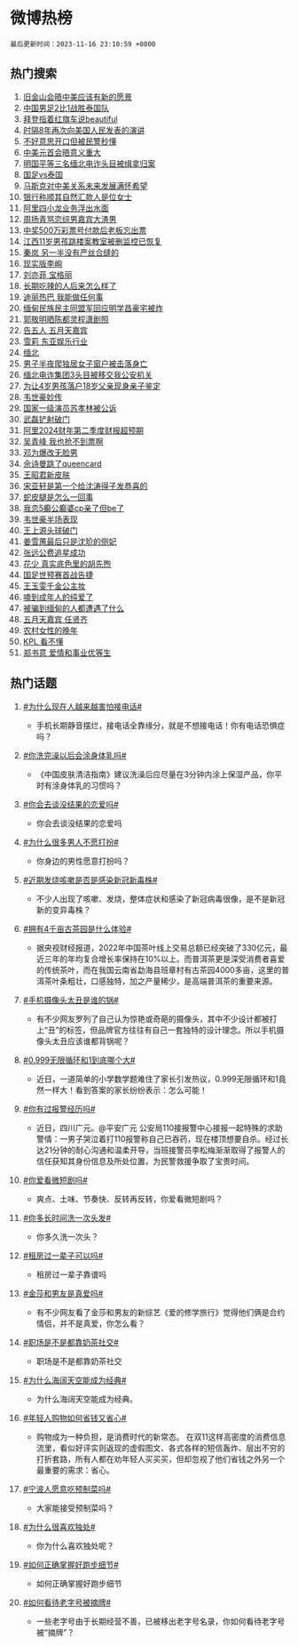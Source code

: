 # 微博热榜

`最后更新时间：2023-11-16 23:10:59 +0800`

## 热门搜索

1. [旧金山会晤中美应该有新的愿景](https://m.weibo.cn/search?containerid=100103type%3D1%26t%3D10%26q%3D%23%E6%97%A7%E9%87%91%E5%B1%B1%E4%BC%9A%E6%99%A4%E4%B8%AD%E7%BE%8E%E5%BA%94%E8%AF%A5%E6%9C%89%E6%96%B0%E7%9A%84%E6%84%BF%E6%99%AF%23&stream_entry_id=51&isnewpage=1&extparam=seat%3D1%26cate%3D10103%26filter_type%3Drealtimehot%26stream_entry_id%3D51%26q%3D%2523%25E6%2597%25A7%25E9%2587%2591%25E5%25B1%25B1%25E4%25BC%259A%25E6%2599%25A4%25E4%25B8%25AD%25E7%25BE%258E%25E5%25BA%2594%25E8%25AF%25A5%25E6%259C%2589%25E6%2596%25B0%25E7%259A%2584%25E6%2584%25BF%25E6%2599%25AF%2523%26c_type%3D51%26pos%3D0%26dgr%3D0%26display_time%3D1700147458%26pre_seqid%3D1700147458559016155164)
1. [中国男足2比1战胜泰国队](https://m.weibo.cn/search?containerid=100103type%3D1%26t%3D10%26q%3D%23%E4%B8%AD%E5%9B%BD%E7%94%B7%E8%B6%B32%E6%AF%941%E6%88%98%E8%83%9C%E6%B3%B0%E5%9B%BD%E9%98%9F%23&stream_entry_id=31&isnewpage=1&extparam=seat%3D1%26cate%3D5001%26band_rank%3D1%26stream_entry_id%3D31%26pos%3D0%26flag%3D1%26lcate%3D5001%26filter_type%3Drealtimehot%26realpos%3D1%26c_type%3D31%26q%3D%2523%25E4%25B8%25AD%25E5%259B%25BD%25E7%2594%25B7%25E8%25B6%25B32%25E6%25AF%25941%25E6%2588%2598%25E8%2583%259C%25E6%25B3%25B0%25E5%259B%25BD%25E9%2598%259F%2523%26dgr%3D0%26display_time%3D1700147458%26pre_seqid%3D1700147458559016155164)
1. [拜登指着红旗车说beautiful](https://m.weibo.cn/search?containerid=100103type%3D1%26t%3D10%26q%3D%23%E6%8B%9C%E7%99%BB%E6%8C%87%E7%9D%80%E7%BA%A2%E6%97%97%E8%BD%A6%E8%AF%B4beautiful%23&stream_entry_id=31&isnewpage=1&extparam=seat%3D1%26cate%3D5001%26band_rank%3D2%26stream_entry_id%3D31%26pos%3D1%26flag%3D0%26lcate%3D5001%26filter_type%3Drealtimehot%26realpos%3D2%26c_type%3D31%26q%3D%2523%25E6%258B%259C%25E7%2599%25BB%25E6%258C%2587%25E7%259D%2580%25E7%25BA%25A2%25E6%2597%2597%25E8%25BD%25A6%25E8%25AF%25B4beautiful%2523%26dgr%3D0%26display_time%3D1700147458%26pre_seqid%3D1700147458559016155164)
1. [时隔8年再次向美国人民发表的演讲](https://m.weibo.cn/search?containerid=100103type%3D1%26t%3D10%26q%3D%23%E6%97%B6%E9%9A%948%E5%B9%B4%E5%86%8D%E6%AC%A1%E5%90%91%E7%BE%8E%E5%9B%BD%E4%BA%BA%E6%B0%91%E5%8F%91%E8%A1%A8%E7%9A%84%E6%BC%94%E8%AE%B2%23&stream_entry_id=31&isnewpage=1&extparam=seat%3D1%26cate%3D5001%26band_rank%3D3%26stream_entry_id%3D31%26pos%3D2%26flag%3D0%26lcate%3D5001%26filter_type%3Drealtimehot%26realpos%3D3%26c_type%3D31%26q%3D%2523%25E6%2597%25B6%25E9%259A%25948%25E5%25B9%25B4%25E5%2586%258D%25E6%25AC%25A1%25E5%2590%2591%25E7%25BE%258E%25E5%259B%25BD%25E4%25BA%25BA%25E6%25B0%2591%25E5%258F%2591%25E8%25A1%25A8%25E7%259A%2584%25E6%25BC%2594%25E8%25AE%25B2%2523%26dgr%3D0%26display_time%3D1700147458%26pre_seqid%3D1700147458559016155164)
1. [不好意思开口但被民警秒懂](https://m.weibo.cn/search?containerid=100103type%3D1%26t%3D10%26q%3D%23%E4%B8%8D%E5%A5%BD%E6%84%8F%E6%80%9D%E5%BC%80%E5%8F%A3%E4%BD%86%E8%A2%AB%E6%B0%91%E8%AD%A6%E7%A7%92%E6%87%82%23&stream_entry_id=31&isnewpage=1&extparam=seat%3D1%26cate%3D5001%26band_rank%3D4%26stream_entry_id%3D31%26pos%3D3%26flag%3D32768%26lcate%3D5001%26filter_type%3Drealtimehot%26realpos%3D4%26c_type%3D31%26q%3D%2523%25E4%25B8%258D%25E5%25A5%25BD%25E6%2584%258F%25E6%2580%259D%25E5%25BC%2580%25E5%258F%25A3%25E4%25BD%2586%25E8%25A2%25AB%25E6%25B0%2591%25E8%25AD%25A6%25E7%25A7%2592%25E6%2587%2582%2523%26dgr%3D0%26display_time%3D1700147458%26pre_seqid%3D1700147458559016155164)
1. [中美元首会晤意义重大](https://m.weibo.cn/search?containerid=100103type%3D1%26t%3D10%26q%3D%23%E4%B8%AD%E7%BE%8E%E5%85%83%E9%A6%96%E4%BC%9A%E6%99%A4%E6%84%8F%E4%B9%89%E9%87%8D%E5%A4%A7%23&stream_entry_id=31&isnewpage=1&extparam=seat%3D1%26cate%3D5001%26band_rank%3D5%26stream_entry_id%3D31%26pos%3D4%26flag%3D1%26lcate%3D5001%26filter_type%3Drealtimehot%26realpos%3D5%26c_type%3D31%26q%3D%2523%25E4%25B8%25AD%25E7%25BE%258E%25E5%2585%2583%25E9%25A6%2596%25E4%25BC%259A%25E6%2599%25A4%25E6%2584%258F%25E4%25B9%2589%25E9%2587%258D%25E5%25A4%25A7%2523%26dgr%3D0%26display_time%3D1700147458%26pre_seqid%3D1700147458559016155164)
1. [明国平等三名缅北电诈头目被缉拿归案](https://m.weibo.cn/search?containerid=100103type%3D1%26t%3D10%26q%3D%23%E6%98%8E%E5%9B%BD%E5%B9%B3%E7%AD%89%E4%B8%89%E5%90%8D%E7%BC%85%E5%8C%97%E7%94%B5%E8%AF%88%E5%A4%B4%E7%9B%AE%E8%A2%AB%E7%BC%89%E6%8B%BF%E5%BD%92%E6%A1%88%23&stream_entry_id=31&isnewpage=1&extparam=seat%3D1%26cate%3D5001%26band_rank%3D6%26stream_entry_id%3D31%26pos%3D5%26flag%3D16%26lcate%3D5001%26filter_type%3Drealtimehot%26realpos%3D6%26c_type%3D31%26q%3D%2523%25E6%2598%258E%25E5%259B%25BD%25E5%25B9%25B3%25E7%25AD%2589%25E4%25B8%2589%25E5%2590%258D%25E7%25BC%2585%25E5%258C%2597%25E7%2594%25B5%25E8%25AF%2588%25E5%25A4%25B4%25E7%259B%25AE%25E8%25A2%25AB%25E7%25BC%2589%25E6%258B%25BF%25E5%25BD%2592%25E6%25A1%2588%2523%26dgr%3D0%26display_time%3D1700147458%26pre_seqid%3D1700147458559016155164)
1. [国足vs泰国](https://m.weibo.cn/search?containerid=100103type%3D1%26t%3D10%26q%3D%23%E5%9B%BD%E8%B6%B3vs%E6%B3%B0%E5%9B%BD%23&stream_entry_id=31&isnewpage=1&extparam=seat%3D1%26cate%3D5001%26band_rank%3D7%26stream_entry_id%3D31%26pos%3D6%26flag%3D0%26lcate%3D5001%26filter_type%3Drealtimehot%26realpos%3D7%26c_type%3D31%26q%3D%2523%25E5%259B%25BD%25E8%25B6%25B3vs%25E6%25B3%25B0%25E5%259B%25BD%2523%26dgr%3D0%26display_time%3D1700147458%26pre_seqid%3D1700147458559016155164)
1. [马斯克对中美关系未来发展满怀希望](https://m.weibo.cn/search?containerid=100103type%3D1%26t%3D10%26q%3D%23%E9%A9%AC%E6%96%AF%E5%85%8B%E5%AF%B9%E4%B8%AD%E7%BE%8E%E5%85%B3%E7%B3%BB%E6%9C%AA%E6%9D%A5%E5%8F%91%E5%B1%95%E6%BB%A1%E6%80%80%E5%B8%8C%E6%9C%9B%23&stream_entry_id=31&isnewpage=1&extparam=seat%3D1%26cate%3D5001%26band_rank%3D8%26stream_entry_id%3D31%26pos%3D7%26flag%3D1%26lcate%3D5001%26filter_type%3Drealtimehot%26realpos%3D8%26c_type%3D31%26q%3D%2523%25E9%25A9%25AC%25E6%2596%25AF%25E5%2585%258B%25E5%25AF%25B9%25E4%25B8%25AD%25E7%25BE%258E%25E5%2585%25B3%25E7%25B3%25BB%25E6%259C%25AA%25E6%259D%25A5%25E5%258F%2591%25E5%25B1%2595%25E6%25BB%25A1%25E6%2580%2580%25E5%25B8%258C%25E6%259C%259B%2523%26dgr%3D0%26display_time%3D1700147458%26pre_seqid%3D1700147458559016155164)
1. [银行称顺其自然汇款人是位女士](https://m.weibo.cn/search?containerid=100103type%3D1%26t%3D10%26q%3D%23%E9%93%B6%E8%A1%8C%E7%A7%B0%E9%A1%BA%E5%85%B6%E8%87%AA%E7%84%B6%E6%B1%87%E6%AC%BE%E4%BA%BA%E6%98%AF%E4%BD%8D%E5%A5%B3%E5%A3%AB%23&stream_entry_id=31&isnewpage=1&extparam=seat%3D1%26cate%3D5001%26band_rank%3D9%26stream_entry_id%3D31%26pos%3D8%26flag%3D32768%26lcate%3D5001%26filter_type%3Drealtimehot%26realpos%3D9%26c_type%3D31%26q%3D%2523%25E9%2593%25B6%25E8%25A1%258C%25E7%25A7%25B0%25E9%25A1%25BA%25E5%2585%25B6%25E8%2587%25AA%25E7%2584%25B6%25E6%25B1%2587%25E6%25AC%25BE%25E4%25BA%25BA%25E6%2598%25AF%25E4%25BD%258D%25E5%25A5%25B3%25E5%25A3%25AB%2523%26dgr%3D0%26display_time%3D1700147458%26pre_seqid%3D1700147458559016155164)
1. [阿里四小龙业务浮出水面](https://m.weibo.cn/search?containerid=100103type%3D1%26t%3D10%26q%3D%23%E9%98%BF%E9%87%8C%E5%9B%9B%E5%B0%8F%E9%BE%99%E4%B8%9A%E5%8A%A1%E6%B5%AE%E5%87%BA%E6%B0%B4%E9%9D%A2%23&stream_entry_id=31&isnewpage=1&extparam=seat%3D1%26cate%3D5001%26band_rank%3D10%26stream_entry_id%3D31%26pos%3D9%26flag%3D1%26lcate%3D5001%26filter_type%3Drealtimehot%26realpos%3D10%26c_type%3D31%26q%3D%2523%25E9%2598%25BF%25E9%2587%258C%25E5%259B%259B%25E5%25B0%258F%25E9%25BE%2599%25E4%25B8%259A%25E5%258A%25A1%25E6%25B5%25AE%25E5%2587%25BA%25E6%25B0%25B4%25E9%259D%25A2%2523%26dgr%3D0%26display_time%3D1700147458%26pre_seqid%3D1700147458559016155164)
1. [周扬青骂恋综男嘉宾大渣男](https://m.weibo.cn/search?containerid=100103type%3D1%26t%3D10%26q%3D%23%E5%91%A8%E6%89%AC%E9%9D%92%E9%AA%82%E6%81%8B%E7%BB%BC%E7%94%B7%E5%98%89%E5%AE%BE%E5%A4%A7%E6%B8%A3%E7%94%B7%23&stream_entry_id=31&isnewpage=1&extparam=seat%3D1%26cate%3D5001%26band_rank%3D11%26stream_entry_id%3D31%26pos%3D10%26flag%3D2%26lcate%3D5001%26filter_type%3Drealtimehot%26realpos%3D11%26c_type%3D31%26q%3D%2523%25E5%2591%25A8%25E6%2589%25AC%25E9%259D%2592%25E9%25AA%2582%25E6%2581%258B%25E7%25BB%25BC%25E7%2594%25B7%25E5%2598%2589%25E5%25AE%25BE%25E5%25A4%25A7%25E6%25B8%25A3%25E7%2594%25B7%2523%26dgr%3D0%26display_time%3D1700147458%26pre_seqid%3D1700147458559016155164)
1. [中奖500万彩票号付款后老板忘出票](https://m.weibo.cn/search?containerid=100103type%3D1%26t%3D10%26q%3D%23%E4%B8%AD%E5%A5%96500%E4%B8%87%E5%BD%A9%E7%A5%A8%E5%8F%B7%E4%BB%98%E6%AC%BE%E5%90%8E%E8%80%81%E6%9D%BF%E5%BF%98%E5%87%BA%E7%A5%A8%23&stream_entry_id=31&isnewpage=1&extparam=seat%3D1%26cate%3D5001%26band_rank%3D12%26stream_entry_id%3D31%26pos%3D11%26flag%3D1%26lcate%3D5001%26filter_type%3Drealtimehot%26realpos%3D12%26c_type%3D31%26q%3D%2523%25E4%25B8%25AD%25E5%25A5%2596500%25E4%25B8%2587%25E5%25BD%25A9%25E7%25A5%25A8%25E5%258F%25B7%25E4%25BB%2598%25E6%25AC%25BE%25E5%2590%258E%25E8%2580%2581%25E6%259D%25BF%25E5%25BF%2598%25E5%2587%25BA%25E7%25A5%25A8%2523%26dgr%3D0%26display_time%3D1700147458%26pre_seqid%3D1700147458559016155164)
1. [江西11岁男孩跳楼案教室被删监控已恢复](https://m.weibo.cn/search?containerid=100103type%3D1%26t%3D10%26q%3D%23%E6%B1%9F%E8%A5%BF11%E5%B2%81%E7%94%B7%E5%AD%A9%E8%B7%B3%E6%A5%BC%E6%A1%88%E6%95%99%E5%AE%A4%E8%A2%AB%E5%88%A0%E7%9B%91%E6%8E%A7%E5%B7%B2%E6%81%A2%E5%A4%8D%23&stream_entry_id=31&isnewpage=1&extparam=seat%3D1%26cate%3D5001%26band_rank%3D13%26stream_entry_id%3D31%26pos%3D12%26flag%3D1%26lcate%3D5001%26filter_type%3Drealtimehot%26realpos%3D13%26c_type%3D31%26q%3D%2523%25E6%25B1%259F%25E8%25A5%25BF11%25E5%25B2%2581%25E7%2594%25B7%25E5%25AD%25A9%25E8%25B7%25B3%25E6%25A5%25BC%25E6%25A1%2588%25E6%2595%2599%25E5%25AE%25A4%25E8%25A2%25AB%25E5%2588%25A0%25E7%259B%2591%25E6%258E%25A7%25E5%25B7%25B2%25E6%2581%25A2%25E5%25A4%258D%2523%26dgr%3D0%26display_time%3D1700147458%26pre_seqid%3D1700147458559016155164)
1. [秦岚 另一半没有严丝合缝的](https://m.weibo.cn/search?containerid=100103type%3D1%26t%3D10%26q%3D%E7%A7%A6%E5%B2%9A+%E5%8F%A6%E4%B8%80%E5%8D%8A%E6%B2%A1%E6%9C%89%E4%B8%A5%E4%B8%9D%E5%90%88%E7%BC%9D%E7%9A%84&stream_entry_id=31&isnewpage=1&extparam=seat%3D1%26cate%3D5001%26band_rank%3D14%26stream_entry_id%3D31%26pos%3D13%26flag%3D1%26lcate%3D5001%26filter_type%3Drealtimehot%26realpos%3D14%26c_type%3D31%26q%3D%25E7%25A7%25A6%25E5%25B2%259A%2520%25E5%258F%25A6%25E4%25B8%2580%25E5%258D%258A%25E6%25B2%25A1%25E6%259C%2589%25E4%25B8%25A5%25E4%25B8%259D%25E5%2590%2588%25E7%25BC%259D%25E7%259A%2584%26dgr%3D0%26display_time%3D1700147458%26pre_seqid%3D1700147458559016155164)
1. [现实版李峋](https://m.weibo.cn/search?containerid=100103type%3D1%26t%3D10%26q%3D%23%E7%8E%B0%E5%AE%9E%E7%89%88%E6%9D%8E%E5%B3%8B%23&stream_entry_id=31&isnewpage=1&extparam=seat%3D1%26cate%3D5001%26band_rank%3D15%26stream_entry_id%3D31%26pos%3D14%26flag%3D1%26lcate%3D5001%26filter_type%3Drealtimehot%26realpos%3D15%26c_type%3D31%26q%3D%2523%25E7%258E%25B0%25E5%25AE%259E%25E7%2589%2588%25E6%259D%258E%25E5%25B3%258B%2523%26dgr%3D0%26display_time%3D1700147458%26pre_seqid%3D1700147458559016155164)
1. [刘亦菲 宝格丽](https://m.weibo.cn/search?containerid=100103type%3D1%26t%3D10%26q%3D%E5%88%98%E4%BA%A6%E8%8F%B2+%E5%AE%9D%E6%A0%BC%E4%B8%BD&stream_entry_id=31&isnewpage=1&extparam=seat%3D1%26cate%3D5001%26band_rank%3D16%26stream_entry_id%3D31%26pos%3D15%26flag%3D0%26lcate%3D5001%26filter_type%3Drealtimehot%26realpos%3D16%26c_type%3D31%26q%3D%25E5%2588%2598%25E4%25BA%25A6%25E8%258F%25B2%2520%25E5%25AE%259D%25E6%25A0%25BC%25E4%25B8%25BD%26dgr%3D0%26display_time%3D1700147458%26pre_seqid%3D1700147458559016155164)
1. [长期吃辣的人后来怎么样了](https://m.weibo.cn/search?containerid=100103type%3D1%26t%3D10%26q%3D%23%E9%95%BF%E6%9C%9F%E5%90%83%E8%BE%A3%E7%9A%84%E4%BA%BA%E5%90%8E%E6%9D%A5%E6%80%8E%E4%B9%88%E6%A0%B7%E4%BA%86%23&stream_entry_id=31&isnewpage=1&extparam=seat%3D1%26cate%3D5001%26band_rank%3D17%26stream_entry_id%3D31%26pos%3D16%26flag%3D1%26lcate%3D5001%26filter_type%3Drealtimehot%26realpos%3D17%26c_type%3D31%26q%3D%2523%25E9%2595%25BF%25E6%259C%259F%25E5%2590%2583%25E8%25BE%25A3%25E7%259A%2584%25E4%25BA%25BA%25E5%2590%258E%25E6%259D%25A5%25E6%2580%258E%25E4%25B9%2588%25E6%25A0%25B7%25E4%25BA%2586%2523%26dgr%3D0%26display_time%3D1700147458%26pre_seqid%3D1700147458559016155164)
1. [迪丽热巴 我能做任何事](https://m.weibo.cn/search?containerid=100103type%3D1%26t%3D10%26q%3D%E8%BF%AA%E4%B8%BD%E7%83%AD%E5%B7%B4+%E6%88%91%E8%83%BD%E5%81%9A%E4%BB%BB%E4%BD%95%E4%BA%8B&stream_entry_id=31&isnewpage=1&extparam=seat%3D1%26cate%3D5001%26band_rank%3D18%26stream_entry_id%3D31%26pos%3D17%26flag%3D1%26lcate%3D5001%26filter_type%3Drealtimehot%26realpos%3D18%26c_type%3D31%26q%3D%25E8%25BF%25AA%25E4%25B8%25BD%25E7%2583%25AD%25E5%25B7%25B4%2520%25E6%2588%2591%25E8%2583%25BD%25E5%2581%259A%25E4%25BB%25BB%25E4%25BD%2595%25E4%25BA%258B%26dgr%3D0%26display_time%3D1700147458%26pre_seqid%3D1700147458559016155164)
1. [缅甸民族民主同盟军回应明学昌豪宅被炸](https://m.weibo.cn/search?containerid=100103type%3D1%26t%3D10%26q%3D%23%E7%BC%85%E7%94%B8%E6%B0%91%E6%97%8F%E6%B0%91%E4%B8%BB%E5%90%8C%E7%9B%9F%E5%86%9B%E5%9B%9E%E5%BA%94%E6%98%8E%E5%AD%A6%E6%98%8C%E8%B1%AA%E5%AE%85%E8%A2%AB%E7%82%B8%23&stream_entry_id=31&isnewpage=1&extparam=seat%3D1%26cate%3D5001%26band_rank%3D19%26stream_entry_id%3D31%26pos%3D18%26flag%3D0%26lcate%3D5001%26filter_type%3Drealtimehot%26realpos%3D19%26c_type%3D31%26q%3D%2523%25E7%25BC%2585%25E7%2594%25B8%25E6%25B0%2591%25E6%2597%258F%25E6%25B0%2591%25E4%25B8%25BB%25E5%2590%258C%25E7%259B%259F%25E5%2586%259B%25E5%259B%259E%25E5%25BA%2594%25E6%2598%258E%25E5%25AD%25A6%25E6%2598%258C%25E8%25B1%25AA%25E5%25AE%2585%25E8%25A2%25AB%25E7%2582%25B8%2523%26dgr%3D0%26display_time%3D1700147458%26pre_seqid%3D1700147458559016155164)
1. [郭敬明晒陈都灵程潇剧照](https://m.weibo.cn/search?containerid=100103type%3D1%26t%3D10%26q%3D%23%E9%83%AD%E6%95%AC%E6%98%8E%E6%99%92%E9%99%88%E9%83%BD%E7%81%B5%E7%A8%8B%E6%BD%87%E5%89%A7%E7%85%A7%23&stream_entry_id=31&isnewpage=1&extparam=seat%3D1%26cate%3D5001%26band_rank%3D20%26stream_entry_id%3D31%26pos%3D19%26flag%3D0%26lcate%3D5001%26filter_type%3Drealtimehot%26realpos%3D20%26c_type%3D31%26q%3D%2523%25E9%2583%25AD%25E6%2595%25AC%25E6%2598%258E%25E6%2599%2592%25E9%2599%2588%25E9%2583%25BD%25E7%2581%25B5%25E7%25A8%258B%25E6%25BD%2587%25E5%2589%25A7%25E7%2585%25A7%2523%26dgr%3D0%26display_time%3D1700147458%26pre_seqid%3D1700147458559016155164)
1. [告五人 五月天嘉宾](https://m.weibo.cn/search?containerid=100103type%3D1%26t%3D10%26q%3D%E5%91%8A%E4%BA%94%E4%BA%BA+%E4%BA%94%E6%9C%88%E5%A4%A9%E5%98%89%E5%AE%BE&stream_entry_id=31&isnewpage=1&extparam=seat%3D1%26cate%3D5001%26band_rank%3D21%26stream_entry_id%3D31%26pos%3D20%26flag%3D0%26lcate%3D5001%26filter_type%3Drealtimehot%26realpos%3D21%26c_type%3D31%26q%3D%25E5%2591%258A%25E4%25BA%2594%25E4%25BA%25BA%2520%25E4%25BA%2594%25E6%259C%2588%25E5%25A4%25A9%25E5%2598%2589%25E5%25AE%25BE%26dgr%3D0%26display_time%3D1700147458%26pre_seqid%3D1700147458559016155164)
1. [雪莉 东亚娱乐行业](https://m.weibo.cn/search?containerid=100103type%3D1%26t%3D10%26q%3D%E9%9B%AA%E8%8E%89+%E4%B8%9C%E4%BA%9A%E5%A8%B1%E4%B9%90%E8%A1%8C%E4%B8%9A&stream_entry_id=31&isnewpage=1&extparam=seat%3D1%26cate%3D5001%26band_rank%3D22%26stream_entry_id%3D31%26pos%3D21%26flag%3D0%26lcate%3D5001%26filter_type%3Drealtimehot%26realpos%3D22%26c_type%3D31%26q%3D%25E9%259B%25AA%25E8%258E%2589%2520%25E4%25B8%259C%25E4%25BA%259A%25E5%25A8%25B1%25E4%25B9%2590%25E8%25A1%258C%25E4%25B8%259A%26dgr%3D0%26display_time%3D1700147458%26pre_seqid%3D1700147458559016155164)
1. [缅北](https://m.weibo.cn/search?containerid=100103type%3D1%26t%3D10%26q%3D%E7%BC%85%E5%8C%97&stream_entry_id=31&isnewpage=1&extparam=seat%3D1%26cate%3D5001%26band_rank%3D23%26stream_entry_id%3D31%26pos%3D22%26flag%3D0%26lcate%3D5001%26filter_type%3Drealtimehot%26realpos%3D23%26c_type%3D31%26q%3D%25E7%25BC%2585%25E5%258C%2597%26dgr%3D0%26display_time%3D1700147458%26pre_seqid%3D1700147458559016155164)
1. [男子半夜爬独居女子窗户被击落身亡](https://m.weibo.cn/search?containerid=100103type%3D1%26t%3D10%26q%3D%23%E7%94%B7%E5%AD%90%E5%8D%8A%E5%A4%9C%E7%88%AC%E7%8B%AC%E5%B1%85%E5%A5%B3%E5%AD%90%E7%AA%97%E6%88%B7%E8%A2%AB%E5%87%BB%E8%90%BD%E8%BA%AB%E4%BA%A1%23&stream_entry_id=31&isnewpage=1&extparam=seat%3D1%26cate%3D5001%26band_rank%3D24%26stream_entry_id%3D31%26pos%3D23%26flag%3D0%26lcate%3D5001%26filter_type%3Drealtimehot%26realpos%3D24%26c_type%3D31%26q%3D%2523%25E7%2594%25B7%25E5%25AD%2590%25E5%258D%258A%25E5%25A4%259C%25E7%2588%25AC%25E7%258B%25AC%25E5%25B1%2585%25E5%25A5%25B3%25E5%25AD%2590%25E7%25AA%2597%25E6%2588%25B7%25E8%25A2%25AB%25E5%2587%25BB%25E8%2590%25BD%25E8%25BA%25AB%25E4%25BA%25A1%2523%26dgr%3D0%26display_time%3D1700147458%26pre_seqid%3D1700147458559016155164)
1. [缅北电诈集团3头目被移交我公安机关](https://m.weibo.cn/search?containerid=100103type%3D1%26t%3D10%26q%3D%23%E7%BC%85%E5%8C%97%E7%94%B5%E8%AF%88%E9%9B%86%E5%9B%A23%E5%A4%B4%E7%9B%AE%E8%A2%AB%E7%A7%BB%E4%BA%A4%E6%88%91%E5%85%AC%E5%AE%89%E6%9C%BA%E5%85%B3%23&stream_entry_id=31&isnewpage=1&extparam=seat%3D1%26cate%3D5001%26band_rank%3D25%26stream_entry_id%3D31%26pos%3D24%26flag%3D0%26lcate%3D5001%26filter_type%3Drealtimehot%26realpos%3D25%26c_type%3D31%26q%3D%2523%25E7%25BC%2585%25E5%258C%2597%25E7%2594%25B5%25E8%25AF%2588%25E9%259B%2586%25E5%259B%25A23%25E5%25A4%25B4%25E7%259B%25AE%25E8%25A2%25AB%25E7%25A7%25BB%25E4%25BA%25A4%25E6%2588%2591%25E5%2585%25AC%25E5%25AE%2589%25E6%259C%25BA%25E5%2585%25B3%2523%26dgr%3D0%26display_time%3D1700147458%26pre_seqid%3D1700147458559016155164)
1. [为让4岁男孩落户18岁父亲现身亲子鉴定](https://m.weibo.cn/search?containerid=100103type%3D1%26t%3D10%26q%3D%23%E4%B8%BA%E8%AE%A94%E5%B2%81%E7%94%B7%E5%AD%A9%E8%90%BD%E6%88%B718%E5%B2%81%E7%88%B6%E4%BA%B2%E7%8E%B0%E8%BA%AB%E4%BA%B2%E5%AD%90%E9%89%B4%E5%AE%9A%23&stream_entry_id=31&isnewpage=1&extparam=seat%3D1%26cate%3D5001%26band_rank%3D26%26stream_entry_id%3D31%26pos%3D25%26flag%3D1%26lcate%3D5001%26filter_type%3Drealtimehot%26realpos%3D26%26c_type%3D31%26q%3D%2523%25E4%25B8%25BA%25E8%25AE%25A94%25E5%25B2%2581%25E7%2594%25B7%25E5%25AD%25A9%25E8%2590%25BD%25E6%2588%25B718%25E5%25B2%2581%25E7%2588%25B6%25E4%25BA%25B2%25E7%258E%25B0%25E8%25BA%25AB%25E4%25BA%25B2%25E5%25AD%2590%25E9%2589%25B4%25E5%25AE%259A%2523%26dgr%3D0%26display_time%3D1700147458%26pre_seqid%3D1700147458559016155164)
1. [韦世豪妙传](https://m.weibo.cn/search?containerid=100103type%3D1%26t%3D10%26q%3D%23%E9%9F%A6%E4%B8%96%E8%B1%AA%E5%A6%99%E4%BC%A0%23&stream_entry_id=31&isnewpage=1&extparam=seat%3D1%26cate%3D5001%26band_rank%3D27%26stream_entry_id%3D31%26pos%3D26%26flag%3D0%26lcate%3D5001%26filter_type%3Drealtimehot%26realpos%3D27%26c_type%3D31%26q%3D%2523%25E9%259F%25A6%25E4%25B8%2596%25E8%25B1%25AA%25E5%25A6%2599%25E4%25BC%25A0%2523%26dgr%3D0%26display_time%3D1700147458%26pre_seqid%3D1700147458559016155164)
1. [国家一级演员苏孝林被公诉](https://m.weibo.cn/search?containerid=100103type%3D1%26t%3D10%26q%3D%23%E5%9B%BD%E5%AE%B6%E4%B8%80%E7%BA%A7%E6%BC%94%E5%91%98%E8%8B%8F%E5%AD%9D%E6%9E%97%E8%A2%AB%E5%85%AC%E8%AF%89%23&stream_entry_id=31&isnewpage=1&extparam=seat%3D1%26cate%3D5001%26band_rank%3D28%26stream_entry_id%3D31%26pos%3D27%26flag%3D1%26lcate%3D5001%26filter_type%3Drealtimehot%26realpos%3D28%26c_type%3D31%26q%3D%2523%25E5%259B%25BD%25E5%25AE%25B6%25E4%25B8%2580%25E7%25BA%25A7%25E6%25BC%2594%25E5%2591%2598%25E8%258B%258F%25E5%25AD%259D%25E6%259E%2597%25E8%25A2%25AB%25E5%2585%25AC%25E8%25AF%2589%2523%26dgr%3D0%26display_time%3D1700147458%26pre_seqid%3D1700147458559016155164)
1. [武磊铲射破门](https://m.weibo.cn/search?containerid=100103type%3D1%26t%3D10%26q%3D%23%E6%AD%A6%E7%A3%8A%E9%93%B2%E5%B0%84%E7%A0%B4%E9%97%A8%23&stream_entry_id=31&isnewpage=1&extparam=seat%3D1%26cate%3D5001%26band_rank%3D29%26stream_entry_id%3D31%26pos%3D28%26flag%3D0%26lcate%3D5001%26filter_type%3Drealtimehot%26realpos%3D29%26c_type%3D31%26q%3D%2523%25E6%25AD%25A6%25E7%25A3%258A%25E9%2593%25B2%25E5%25B0%2584%25E7%25A0%25B4%25E9%2597%25A8%2523%26dgr%3D0%26display_time%3D1700147458%26pre_seqid%3D1700147458559016155164)
1. [阿里2024财年第二季度财报超预期](https://m.weibo.cn/search?containerid=100103type%3D1%26t%3D10%26q%3D%23%E9%98%BF%E9%87%8C2024%E8%B4%A2%E5%B9%B4%E7%AC%AC%E4%BA%8C%E5%AD%A3%E5%BA%A6%E8%B4%A2%E6%8A%A5%E8%B6%85%E9%A2%84%E6%9C%9F%23&stream_entry_id=31&isnewpage=1&extparam=seat%3D1%26cate%3D5001%26band_rank%3D30%26stream_entry_id%3D31%26pos%3D29%26flag%3D0%26adid%3D211825%26lcate%3D5001%26filter_type%3Drealtimehot%26realpos%3D30%26c_type%3D31%26q%3D%2523%25E9%2598%25BF%25E9%2587%258C2024%25E8%25B4%25A2%25E5%25B9%25B4%25E7%25AC%25AC%25E4%25BA%258C%25E5%25AD%25A3%25E5%25BA%25A6%25E8%25B4%25A2%25E6%258A%25A5%25E8%25B6%2585%25E9%25A2%2584%25E6%259C%259F%2523%26dgr%3D0%26display_time%3D1700147458%26pre_seqid%3D1700147458559016155164)
1. [吴青峰 我也抢不到票啊](https://m.weibo.cn/search?containerid=100103type%3D1%26t%3D10%26q%3D%E5%90%B4%E9%9D%92%E5%B3%B0+%E6%88%91%E4%B9%9F%E6%8A%A2%E4%B8%8D%E5%88%B0%E7%A5%A8%E5%95%8A&stream_entry_id=31&isnewpage=1&extparam=seat%3D1%26cate%3D5001%26band_rank%3D31%26stream_entry_id%3D31%26pos%3D30%26flag%3D0%26lcate%3D5001%26filter_type%3Drealtimehot%26realpos%3D31%26c_type%3D31%26q%3D%25E5%2590%25B4%25E9%259D%2592%25E5%25B3%25B0%2520%25E6%2588%2591%25E4%25B9%259F%25E6%258A%25A2%25E4%25B8%258D%25E5%2588%25B0%25E7%25A5%25A8%25E5%2595%258A%26dgr%3D0%26display_time%3D1700147458%26pre_seqid%3D1700147458559016155164)
1. [邓为爆改无脸男](https://m.weibo.cn/search?containerid=100103type%3D1%26t%3D10%26q%3D%23%E9%82%93%E4%B8%BA%E7%88%86%E6%94%B9%E6%97%A0%E8%84%B8%E7%94%B7%23&stream_entry_id=31&isnewpage=1&extparam=seat%3D1%26cate%3D5001%26band_rank%3D32%26stream_entry_id%3D31%26pos%3D31%26flag%3D0%26lcate%3D5001%26filter_type%3Drealtimehot%26realpos%3D32%26c_type%3D31%26q%3D%2523%25E9%2582%2593%25E4%25B8%25BA%25E7%2588%2586%25E6%2594%25B9%25E6%2597%25A0%25E8%2584%25B8%25E7%2594%25B7%2523%26dgr%3D0%26display_time%3D1700147458%26pre_seqid%3D1700147458559016155164)
1. [佘诗曼跳了queencard](https://m.weibo.cn/search?containerid=100103type%3D1%26t%3D10%26q%3D%23%E4%BD%98%E8%AF%97%E6%9B%BC%E8%B7%B3%E4%BA%86queencard%23&stream_entry_id=31&isnewpage=1&extparam=seat%3D1%26cate%3D5001%26band_rank%3D33%26stream_entry_id%3D31%26pos%3D32%26flag%3D1%26lcate%3D5001%26filter_type%3Drealtimehot%26realpos%3D33%26c_type%3D31%26q%3D%2523%25E4%25BD%2598%25E8%25AF%2597%25E6%259B%25BC%25E8%25B7%25B3%25E4%25BA%2586queencard%2523%26dgr%3D0%26display_time%3D1700147458%26pre_seqid%3D1700147458559016155164)
1. [王昭君新皮肤](https://m.weibo.cn/search?containerid=100103type%3D1%26t%3D10%26q%3D%23%E7%8E%8B%E6%98%AD%E5%90%9B%E6%96%B0%E7%9A%AE%E8%82%A4%23&stream_entry_id=31&isnewpage=1&extparam=seat%3D1%26cate%3D5001%26band_rank%3D34%26stream_entry_id%3D31%26pos%3D33%26flag%3D0%26lcate%3D5001%26filter_type%3Drealtimehot%26realpos%3D34%26c_type%3D31%26q%3D%2523%25E7%258E%258B%25E6%2598%25AD%25E5%2590%259B%25E6%2596%25B0%25E7%259A%25AE%25E8%2582%25A4%2523%26dgr%3D0%26display_time%3D1700147458%26pre_seqid%3D1700147458559016155164)
1. [宋亚轩是第一个给沈涛得子发恭喜的](https://m.weibo.cn/search?containerid=100103type%3D1%26t%3D10%26q%3D%23%E5%AE%8B%E4%BA%9A%E8%BD%A9%E6%98%AF%E7%AC%AC%E4%B8%80%E4%B8%AA%E7%BB%99%E6%B2%88%E6%B6%9B%E5%BE%97%E5%AD%90%E5%8F%91%E6%81%AD%E5%96%9C%E7%9A%84%23&stream_entry_id=31&isnewpage=1&extparam=seat%3D1%26cate%3D5001%26band_rank%3D35%26stream_entry_id%3D31%26pos%3D34%26flag%3D1%26lcate%3D5001%26filter_type%3Drealtimehot%26realpos%3D35%26c_type%3D31%26q%3D%2523%25E5%25AE%258B%25E4%25BA%259A%25E8%25BD%25A9%25E6%2598%25AF%25E7%25AC%25AC%25E4%25B8%2580%25E4%25B8%25AA%25E7%25BB%2599%25E6%25B2%2588%25E6%25B6%259B%25E5%25BE%2597%25E5%25AD%2590%25E5%258F%2591%25E6%2581%25AD%25E5%2596%259C%25E7%259A%2584%2523%26dgr%3D0%26display_time%3D1700147458%26pre_seqid%3D1700147458559016155164)
1. [蛇皮腿是怎么一回事](https://m.weibo.cn/search?containerid=100103type%3D1%26t%3D10%26q%3D%E8%9B%87%E7%9A%AE%E8%85%BF%E6%98%AF%E6%80%8E%E4%B9%88%E4%B8%80%E5%9B%9E%E4%BA%8B&stream_entry_id=31&isnewpage=1&extparam=seat%3D1%26cate%3D5001%26band_rank%3D36%26stream_entry_id%3D31%26pos%3D35%26flag%3D0%26lcate%3D5001%26filter_type%3Drealtimehot%26realpos%3D36%26c_type%3D31%26q%3D%25E8%259B%2587%25E7%259A%25AE%25E8%2585%25BF%25E6%2598%25AF%25E6%2580%258E%25E4%25B9%2588%25E4%25B8%2580%25E5%259B%259E%25E4%25BA%258B%26dgr%3D0%26display_time%3D1700147458%26pre_seqid%3D1700147458559016155164)
1. [我恋5癫公癫婆cp亲了但be了](https://m.weibo.cn/search?containerid=100103type%3D1%26t%3D10%26q%3D%23%E6%88%91%E6%81%8B5%E7%99%AB%E5%85%AC%E7%99%AB%E5%A9%86cp%E4%BA%B2%E4%BA%86%E4%BD%86be%E4%BA%86%23&stream_entry_id=31&isnewpage=1&extparam=seat%3D1%26cate%3D5001%26band_rank%3D37%26stream_entry_id%3D31%26pos%3D36%26flag%3D1%26lcate%3D5001%26filter_type%3Drealtimehot%26realpos%3D37%26c_type%3D31%26q%3D%2523%25E6%2588%2591%25E6%2581%258B5%25E7%2599%25AB%25E5%2585%25AC%25E7%2599%25AB%25E5%25A9%2586cp%25E4%25BA%25B2%25E4%25BA%2586%25E4%25BD%2586be%25E4%25BA%2586%2523%26dgr%3D0%26display_time%3D1700147458%26pre_seqid%3D1700147458559016155164)
1. [韦世豪半场表现](https://m.weibo.cn/search?containerid=100103type%3D1%26t%3D10%26q%3D%23%E9%9F%A6%E4%B8%96%E8%B1%AA%E5%8D%8A%E5%9C%BA%E8%A1%A8%E7%8E%B0%23&stream_entry_id=31&isnewpage=1&extparam=seat%3D1%26cate%3D5001%26band_rank%3D38%26stream_entry_id%3D31%26pos%3D37%26flag%3D1%26lcate%3D5001%26filter_type%3Drealtimehot%26realpos%3D38%26c_type%3D31%26q%3D%2523%25E9%259F%25A6%25E4%25B8%2596%25E8%25B1%25AA%25E5%258D%258A%25E5%259C%25BA%25E8%25A1%25A8%25E7%258E%25B0%2523%26dgr%3D0%26display_time%3D1700147458%26pre_seqid%3D1700147458559016155164)
1. [王上源头球破门](https://m.weibo.cn/search?containerid=100103type%3D1%26t%3D10%26q%3D%23%E7%8E%8B%E4%B8%8A%E6%BA%90%E5%A4%B4%E7%90%83%E7%A0%B4%E9%97%A8%23&stream_entry_id=31&isnewpage=1&extparam=seat%3D1%26cate%3D5001%26band_rank%3D39%26stream_entry_id%3D31%26pos%3D38%26flag%3D1%26lcate%3D5001%26filter_type%3Drealtimehot%26realpos%3D39%26c_type%3D31%26q%3D%2523%25E7%258E%258B%25E4%25B8%258A%25E6%25BA%2590%25E5%25A4%25B4%25E7%2590%2583%25E7%25A0%25B4%25E9%2597%25A8%2523%26dgr%3D0%26display_time%3D1700147458%26pre_seqid%3D1700147458559016155164)
1. [姜雪蕙最后只是沈玠的侧妃](https://m.weibo.cn/search?containerid=100103type%3D1%26t%3D10%26q%3D%23%E5%A7%9C%E9%9B%AA%E8%95%99%E6%9C%80%E5%90%8E%E5%8F%AA%E6%98%AF%E6%B2%88%E7%8E%A0%E7%9A%84%E4%BE%A7%E5%A6%83%23&stream_entry_id=31&isnewpage=1&extparam=seat%3D1%26cate%3D5001%26band_rank%3D40%26stream_entry_id%3D31%26pos%3D39%26flag%3D1%26lcate%3D5001%26filter_type%3Drealtimehot%26realpos%3D40%26c_type%3D31%26q%3D%2523%25E5%25A7%259C%25E9%259B%25AA%25E8%2595%2599%25E6%259C%2580%25E5%2590%258E%25E5%258F%25AA%25E6%2598%25AF%25E6%25B2%2588%25E7%258E%25A0%25E7%259A%2584%25E4%25BE%25A7%25E5%25A6%2583%2523%26dgr%3D0%26display_time%3D1700147458%26pre_seqid%3D1700147458559016155164)
1. [张远公费追星成功](https://m.weibo.cn/search?containerid=100103type%3D1%26t%3D10%26q%3D%23%E5%BC%A0%E8%BF%9C%E5%85%AC%E8%B4%B9%E8%BF%BD%E6%98%9F%E6%88%90%E5%8A%9F%23&stream_entry_id=31&isnewpage=1&extparam=seat%3D1%26cate%3D5001%26band_rank%3D41%26stream_entry_id%3D31%26pos%3D40%26flag%3D1%26lcate%3D5001%26filter_type%3Drealtimehot%26realpos%3D41%26c_type%3D31%26q%3D%2523%25E5%25BC%25A0%25E8%25BF%259C%25E5%2585%25AC%25E8%25B4%25B9%25E8%25BF%25BD%25E6%2598%259F%25E6%2588%2590%25E5%258A%259F%2523%26dgr%3D0%26display_time%3D1700147458%26pre_seqid%3D1700147458559016155164)
1. [花少 真实底色里的胡先煦](https://m.weibo.cn/search?containerid=100103type%3D1%26t%3D10%26q%3D%E8%8A%B1%E5%B0%91+%E7%9C%9F%E5%AE%9E%E5%BA%95%E8%89%B2%E9%87%8C%E7%9A%84%E8%83%A1%E5%85%88%E7%85%A6&stream_entry_id=31&isnewpage=1&extparam=seat%3D1%26cate%3D5001%26band_rank%3D42%26stream_entry_id%3D31%26pos%3D41%26flag%3D1%26lcate%3D5001%26filter_type%3Drealtimehot%26realpos%3D42%26c_type%3D31%26q%3D%25E8%258A%25B1%25E5%25B0%2591%2520%25E7%259C%259F%25E5%25AE%259E%25E5%25BA%2595%25E8%2589%25B2%25E9%2587%258C%25E7%259A%2584%25E8%2583%25A1%25E5%2585%2588%25E7%2585%25A6%26dgr%3D0%26display_time%3D1700147458%26pre_seqid%3D1700147458559016155164)
1. [国足世预赛首战告捷](https://m.weibo.cn/search?containerid=100103type%3D1%26t%3D10%26q%3D%23%E5%9B%BD%E8%B6%B3%E4%B8%96%E9%A2%84%E8%B5%9B%E9%A6%96%E6%88%98%E5%91%8A%E6%8D%B7%23&stream_entry_id=31&isnewpage=1&extparam=seat%3D1%26cate%3D5001%26band_rank%3D43%26stream_entry_id%3D31%26pos%3D42%26flag%3D1%26lcate%3D5001%26filter_type%3Drealtimehot%26realpos%3D43%26c_type%3D31%26q%3D%2523%25E5%259B%25BD%25E8%25B6%25B3%25E4%25B8%2596%25E9%25A2%2584%25E8%25B5%259B%25E9%25A6%2596%25E6%2588%2598%25E5%2591%258A%25E6%258D%25B7%2523%26dgr%3D0%26display_time%3D1700147458%26pre_seqid%3D1700147458559016155164)
1. [王玉雯千金公主妆](https://m.weibo.cn/search?containerid=100103type%3D1%26t%3D10%26q%3D%23%E7%8E%8B%E7%8E%89%E9%9B%AF%E5%8D%83%E9%87%91%E5%85%AC%E4%B8%BB%E5%A6%86%23&stream_entry_id=31&isnewpage=1&extparam=seat%3D1%26cate%3D5001%26band_rank%3D44%26stream_entry_id%3D31%26pos%3D43%26flag%3D1%26lcate%3D5001%26filter_type%3Drealtimehot%26realpos%3D44%26c_type%3D31%26q%3D%2523%25E7%258E%258B%25E7%258E%2589%25E9%259B%25AF%25E5%258D%2583%25E9%2587%2591%25E5%2585%25AC%25E4%25B8%25BB%25E5%25A6%2586%2523%26dgr%3D0%26display_time%3D1700147458%26pre_seqid%3D1700147458559016155164)
1. [嗑到成年人的纯爱了](https://m.weibo.cn/search?containerid=100103type%3D1%26t%3D10%26q%3D%E5%97%91%E5%88%B0%E6%88%90%E5%B9%B4%E4%BA%BA%E7%9A%84%E7%BA%AF%E7%88%B1%E4%BA%86&stream_entry_id=31&isnewpage=1&extparam=seat%3D1%26cate%3D5001%26band_rank%3D45%26stream_entry_id%3D31%26pos%3D44%26flag%3D0%26lcate%3D5001%26filter_type%3Drealtimehot%26realpos%3D45%26c_type%3D31%26q%3D%25E5%2597%2591%25E5%2588%25B0%25E6%2588%2590%25E5%25B9%25B4%25E4%25BA%25BA%25E7%259A%2584%25E7%25BA%25AF%25E7%2588%25B1%25E4%25BA%2586%26dgr%3D0%26display_time%3D1700147458%26pre_seqid%3D1700147458559016155164)
1. [被骗到缅甸的人都遭遇了什么](https://m.weibo.cn/search?containerid=100103type%3D1%26t%3D10%26q%3D%23%E8%A2%AB%E9%AA%97%E5%88%B0%E7%BC%85%E7%94%B8%E7%9A%84%E4%BA%BA%E9%83%BD%E9%81%AD%E9%81%87%E4%BA%86%E4%BB%80%E4%B9%88%23&stream_entry_id=31&isnewpage=1&extparam=seat%3D1%26cate%3D5001%26band_rank%3D46%26stream_entry_id%3D31%26pos%3D45%26flag%3D0%26lcate%3D5001%26filter_type%3Drealtimehot%26realpos%3D46%26c_type%3D31%26q%3D%2523%25E8%25A2%25AB%25E9%25AA%2597%25E5%2588%25B0%25E7%25BC%2585%25E7%2594%25B8%25E7%259A%2584%25E4%25BA%25BA%25E9%2583%25BD%25E9%2581%25AD%25E9%2581%2587%25E4%25BA%2586%25E4%25BB%2580%25E4%25B9%2588%2523%26dgr%3D0%26display_time%3D1700147458%26pre_seqid%3D1700147458559016155164)
1. [五月天嘉宾 任贤齐](https://m.weibo.cn/search?containerid=100103type%3D1%26t%3D10%26q%3D%E4%BA%94%E6%9C%88%E5%A4%A9%E5%98%89%E5%AE%BE+%E4%BB%BB%E8%B4%A4%E9%BD%90&stream_entry_id=31&isnewpage=1&extparam=seat%3D1%26cate%3D5001%26band_rank%3D47%26stream_entry_id%3D31%26pos%3D46%26flag%3D1%26lcate%3D5001%26filter_type%3Drealtimehot%26realpos%3D47%26c_type%3D31%26q%3D%25E4%25BA%2594%25E6%259C%2588%25E5%25A4%25A9%25E5%2598%2589%25E5%25AE%25BE%2520%25E4%25BB%25BB%25E8%25B4%25A4%25E9%25BD%2590%26dgr%3D0%26display_time%3D1700147458%26pre_seqid%3D1700147458559016155164)
1. [农村女性的晚年](https://m.weibo.cn/search?containerid=100103type%3D1%26t%3D10%26q%3D%E5%86%9C%E6%9D%91%E5%A5%B3%E6%80%A7%E7%9A%84%E6%99%9A%E5%B9%B4&stream_entry_id=31&isnewpage=1&extparam=seat%3D1%26cate%3D5001%26band_rank%3D48%26stream_entry_id%3D31%26pos%3D47%26flag%3D0%26lcate%3D5001%26filter_type%3Drealtimehot%26realpos%3D48%26c_type%3D31%26q%3D%25E5%2586%259C%25E6%259D%2591%25E5%25A5%25B3%25E6%2580%25A7%25E7%259A%2584%25E6%2599%259A%25E5%25B9%25B4%26dgr%3D0%26display_time%3D1700147458%26pre_seqid%3D1700147458559016155164)
1. [KPL 看不懂](https://m.weibo.cn/search?containerid=100103type%3D1%26t%3D10%26q%3DKPL+%E7%9C%8B%E4%B8%8D%E6%87%82&stream_entry_id=31&isnewpage=1&extparam=seat%3D1%26cate%3D5001%26band_rank%3D49%26stream_entry_id%3D31%26pos%3D48%26flag%3D0%26lcate%3D5001%26filter_type%3Drealtimehot%26realpos%3D49%26c_type%3D31%26q%3DKPL%2520%25E7%259C%258B%25E4%25B8%258D%25E6%2587%2582%26dgr%3D0%26display_time%3D1700147458%26pre_seqid%3D1700147458559016155164)
1. [郑书意 爱情和事业优等生](https://m.weibo.cn/search?containerid=100103type%3D1%26t%3D10%26q%3D%E9%83%91%E4%B9%A6%E6%84%8F+%E7%88%B1%E6%83%85%E5%92%8C%E4%BA%8B%E4%B8%9A%E4%BC%98%E7%AD%89%E7%94%9F&stream_entry_id=31&isnewpage=1&extparam=seat%3D1%26cate%3D5001%26band_rank%3D50%26stream_entry_id%3D31%26pos%3D49%26flag%3D1%26lcate%3D5001%26filter_type%3Drealtimehot%26realpos%3D50%26c_type%3D31%26q%3D%25E9%2583%2591%25E4%25B9%25A6%25E6%2584%258F%2520%25E7%2588%25B1%25E6%2583%2585%25E5%2592%258C%25E4%25BA%258B%25E4%25B8%259A%25E4%25BC%2598%25E7%25AD%2589%25E7%2594%259F%26dgr%3D0%26display_time%3D1700147458%26pre_seqid%3D1700147458559016155164)

## 热门话题

1. [#为什么现在人越来越害怕接电话#](https://m.weibo.cn/search?containerid=231522type%3D1%26t%3D10%26q%3D%23%E4%B8%BA%E4%BB%80%E4%B9%88%E7%8E%B0%E5%9C%A8%E4%BA%BA%E8%B6%8A%E6%9D%A5%E8%B6%8A%E5%AE%B3%E6%80%95%E6%8E%A5%E7%94%B5%E8%AF%9D%23&stream_entry_id=128&isnewpage=1&extparam=seat%3D1%26cate%3D5004%26lcate%3D5004%26unitid%3D1700141597146%26c_type%3D128%26pos%3D1-0-0%26dgr%3D0%26display_time%3D1700147459%26pre_seqid%3D17001474596040425564)
    - 手机长期静音摆烂，接电话全靠缘分，就是不想接电话！你有电话恐惧症吗？

1. [#你洗完澡以后会涂身体乳吗#](https://m.weibo.cn/search?containerid=231522type%3D1%26t%3D10%26q%3D%23%E4%BD%A0%E6%B4%97%E5%AE%8C%E6%BE%A1%E4%BB%A5%E5%90%8E%E4%BC%9A%E6%B6%82%E8%BA%AB%E4%BD%93%E4%B9%B3%E5%90%97%23&stream_entry_id=128&isnewpage=1&extparam=seat%3D1%26cate%3D5004%26lcate%3D5004%26unitid%3D1700034457540%26c_type%3D128%26pos%3D1-0-1%26dgr%3D0%26display_time%3D1700147459%26pre_seqid%3D17001474596040425564)
    - 《中国皮肤清洁指南》建议洗澡后应尽量在3分钟内涂上保湿产品，你平时有涂身体乳的习惯吗？

1. [#你会去谈没结果的恋爱吗#](https://m.weibo.cn/search?containerid=231522type%3D1%26t%3D10%26q%3D%23%E4%BD%A0%E4%BC%9A%E5%8E%BB%E8%B0%88%E6%B2%A1%E7%BB%93%E6%9E%9C%E7%9A%84%E6%81%8B%E7%88%B1%E5%90%97%23&stream_entry_id=128&isnewpage=1&extparam=seat%3D1%26cate%3D5004%26lcate%3D5004%26unitid%3D1700133179940%26c_type%3D128%26pos%3D1-0-2%26dgr%3D0%26display_time%3D1700147459%26pre_seqid%3D17001474596040425564)
    - 你会去谈没结果的恋爱吗

1. [#为什么很多男人不愿打扮#](https://m.weibo.cn/search?containerid=231522type%3D1%26t%3D10%26q%3D%23%E4%B8%BA%E4%BB%80%E4%B9%88%E5%BE%88%E5%A4%9A%E7%94%B7%E4%BA%BA%E4%B8%8D%E6%84%BF%E6%89%93%E6%89%AE%23&stream_entry_id=128&isnewpage=1&extparam=seat%3D1%26cate%3D5004%26lcate%3D5004%26unitid%3D1700119107575%26c_type%3D128%26pos%3D1-0-3%26dgr%3D0%26display_time%3D1700147459%26pre_seqid%3D17001474596040425564)
    - 你身边的男性愿意打扮吗？

1. [#近期发烧咳嗽是否是感染新冠新毒株#](https://m.weibo.cn/search?containerid=231522type%3D1%26t%3D10%26q%3D%23%E8%BF%91%E6%9C%9F%E5%8F%91%E7%83%A7%E5%92%B3%E5%97%BD%E6%98%AF%E5%90%A6%E6%98%AF%E6%84%9F%E6%9F%93%E6%96%B0%E5%86%A0%E6%96%B0%E6%AF%92%E6%A0%AA%23&stream_entry_id=128&isnewpage=1&extparam=seat%3D1%26cate%3D5004%26lcate%3D5004%26unitid%3D1700123892743%26c_type%3D128%26pos%3D1-0-4%26dgr%3D0%26display_time%3D1700147459%26pre_seqid%3D17001474596040425564)
    - 不少人出现了咳嗽、发烧，整体症状和感染了新冠病毒很像，是不是新冠新的变异毒株？

1. [#拥有4千亩古茶园是什么体验#](https://m.weibo.cn/search?containerid=231522type%3D1%26t%3D10%26q%3D%23%E6%8B%A5%E6%9C%894%E5%8D%83%E4%BA%A9%E5%8F%A4%E8%8C%B6%E5%9B%AD%E6%98%AF%E4%BB%80%E4%B9%88%E4%BD%93%E9%AA%8C%23&stream_entry_id=128&isnewpage=1&extparam=seat%3D1%26cate%3D5004%26lcate%3D5004%26unitid%3D1700129569470%26c_type%3D128%26pos%3D1-0-5%26dgr%3D0%26display_time%3D1700147459%26pre_seqid%3D17001474596040425564)
    - 据央视财经报道，2022年中国茶叶线上交易总额已经突破了330亿元，最近三年的年均复合增长率保持在10%以上。而普洱茶更是深受消费者喜爱的传统茶叶，而在我国云南省勐海县班章村有古茶园4000多亩，这里的普洱茶叶条粗壮，口感独特，加之产量稀少，是高端普洱茶的重要来源。

1. [#手机摄像头太丑是谁的锅#](https://m.weibo.cn/search?containerid=231522type%3D1%26t%3D10%26q%3D%23%E6%89%8B%E6%9C%BA%E6%91%84%E5%83%8F%E5%A4%B4%E5%A4%AA%E4%B8%91%E6%98%AF%E8%B0%81%E7%9A%84%E9%94%85%23&stream_entry_id=128&isnewpage=1&extparam=seat%3D1%26cate%3D5004%26lcate%3D5004%26unitid%3D1700046448721%26c_type%3D128%26pos%3D1-0-6%26dgr%3D0%26display_time%3D1700147459%26pre_seqid%3D17001474596040425564)
    - 有不少网友罗列了自己认为惊艳或奇葩的摄像头，其中不少设计都被打上“丑”的标签，但品牌官方往往有自己一套独特的设计理念。所以手机摄像头太丑应该谁都背锅呢？

1. [#0.999无限循环和1到底哪个大#](https://m.weibo.cn/search?containerid=231522type%3D1%26t%3D10%26q%3D%230.999%E6%97%A0%E9%99%90%E5%BE%AA%E7%8E%AF%E5%92%8C1%E5%88%B0%E5%BA%95%E5%93%AA%E4%B8%AA%E5%A4%A7%23&stream_entry_id=128&isnewpage=1&extparam=seat%3D1%26cate%3D5004%26lcate%3D5004%26unitid%3D1700100166526%26c_type%3D128%26pos%3D1-0-7%26dgr%3D0%26display_time%3D1700147459%26pre_seqid%3D17001474596040425564)
    - 近日，一道简单的小学数学题难住了家长引发热议，0.999无限循环和1竟然一样大！看到答案的家长纷纷表示：怎么可能！

1. [#你有过报警经历吗#](https://m.weibo.cn/search?containerid=231522type%3D1%26t%3D10%26q%3D%23%E4%BD%A0%E6%9C%89%E8%BF%87%E6%8A%A5%E8%AD%A6%E7%BB%8F%E5%8E%86%E5%90%97%23&stream_entry_id=128&isnewpage=1&extparam=seat%3D1%26cate%3D5004%26lcate%3D5004%26unitid%3D1700125665544%26c_type%3D128%26pos%3D1-0-8%26dgr%3D0%26display_time%3D1700147459%26pre_seqid%3D17001474596040425564)
    - 近日，四川广元。@平安广元 公安局110接报警中心接报一起特殊的求助警情：一男子哭泣着打110报警称自己已吞药，现在楼顶想要自杀。经过长达21分钟的耐心沟通和温柔开导，当班接警员李松梅渐渐取得了报警人的信任获知其身份信息及所处位置，为民警救援争取了宝贵时间。

1. [#你爱看微短剧吗#](https://m.weibo.cn/search?containerid=231522type%3D1%26t%3D10%26q%3D%23%E4%BD%A0%E7%88%B1%E7%9C%8B%E5%BE%AE%E7%9F%AD%E5%89%A7%E5%90%97%23&stream_entry_id=128&isnewpage=1&extparam=seat%3D1%26cate%3D5004%26lcate%3D5004%26unitid%3D1700017070556%26c_type%3D128%26pos%3D1-0-9%26dgr%3D0%26display_time%3D1700147459%26pre_seqid%3D17001474596040425564)
    - 爽点、土味、节奏快、反转再反转，你爱看微短剧吗？

1. [#你多长时间洗一次头发#](https://m.weibo.cn/search?containerid=231522type%3D1%26t%3D10%26q%3D%23%E4%BD%A0%E5%A4%9A%E9%95%BF%E6%97%B6%E9%97%B4%E6%B4%97%E4%B8%80%E6%AC%A1%E5%A4%B4%E5%8F%91%23&stream_entry_id=128&isnewpage=1&extparam=seat%3D1%26cate%3D5004%26lcate%3D5004%26unitid%3D1700034467561%26c_type%3D128%26pos%3D1-0-10%26dgr%3D0%26display_time%3D1700147459%26pre_seqid%3D17001474596040425564)
    - 你多久洗一次头？

1. [#租房过一辈子可以吗#](https://m.weibo.cn/search?containerid=231522type%3D1%26t%3D10%26q%3D%23%E7%A7%9F%E6%88%BF%E8%BF%87%E4%B8%80%E8%BE%88%E5%AD%90%E5%8F%AF%E4%BB%A5%E5%90%97%23&stream_entry_id=128&isnewpage=1&extparam=seat%3D1%26cate%3D5004%26lcate%3D5004%26unitid%3D1700035962731%26c_type%3D128%26pos%3D1-0-11%26dgr%3D0%26display_time%3D1700147459%26pre_seqid%3D17001474596040425564)
    - 租房过一辈子靠谱吗

1. [#金莎和男友是真爱吗#](https://m.weibo.cn/search?containerid=231522type%3D1%26t%3D10%26q%3D%23%E9%87%91%E8%8E%8E%E5%92%8C%E7%94%B7%E5%8F%8B%E6%98%AF%E7%9C%9F%E7%88%B1%E5%90%97%23&stream_entry_id=128&isnewpage=1&extparam=seat%3D1%26cate%3D5004%26lcate%3D5004%26unitid%3D1700117566477%26c_type%3D128%26pos%3D1-0-12%26dgr%3D0%26display_time%3D1700147459%26pre_seqid%3D17001474596040425564)
    - 有不少网友看了金莎和男友的新综艺《爱的修学旅行》觉得他们俩是合约情侣，并不是真爱，你怎么看？

1. [#职场是不是都靠奶茶社交#](https://m.weibo.cn/search?containerid=231522type%3D1%26t%3D10%26q%3D%23%E8%81%8C%E5%9C%BA%E6%98%AF%E4%B8%8D%E6%98%AF%E9%83%BD%E9%9D%A0%E5%A5%B6%E8%8C%B6%E7%A4%BE%E4%BA%A4%23&stream_entry_id=128&isnewpage=1&extparam=seat%3D1%26cate%3D5004%26lcate%3D5004%26unitid%3D1700128999018%26c_type%3D128%26pos%3D1-0-13%26dgr%3D0%26display_time%3D1700147459%26pre_seqid%3D17001474596040425564)
    - 职场是不是都靠奶茶社交

1. [#为什么海阔天空能成为经典#](https://m.weibo.cn/search?containerid=231522type%3D1%26t%3D10%26q%3D%23%E4%B8%BA%E4%BB%80%E4%B9%88%E6%B5%B7%E9%98%94%E5%A4%A9%E7%A9%BA%E8%83%BD%E6%88%90%E4%B8%BA%E7%BB%8F%E5%85%B8%23&stream_entry_id=128&isnewpage=1&extparam=seat%3D1%26cate%3D5004%26lcate%3D5004%26unitid%3D1700130779417%26c_type%3D128%26pos%3D1-0-14%26dgr%3D0%26display_time%3D1700147459%26pre_seqid%3D17001474596040425564)
    - 为什么海阔天空能成为经典。

1. [#年轻人购物如何省钱又省心#](https://m.weibo.cn/search?containerid=231522type%3D1%26t%3D10%26q%3D%23%E5%B9%B4%E8%BD%BB%E4%BA%BA%E8%B4%AD%E7%89%A9%E5%A6%82%E4%BD%95%E7%9C%81%E9%92%B1%E5%8F%88%E7%9C%81%E5%BF%83%23&stream_entry_id=128&isnewpage=1&extparam=seat%3D1%26cate%3D5004%26lcate%3D5004%26unitid%3D1700115490119%26c_type%3D128%26pos%3D1-0-15%26dgr%3D0%26display_time%3D1700147459%26pre_seqid%3D17001474596040425564)
    - 购物成为一种负担，是消费时代的新常态。 在双11这样高密度的消费信息流里，看似好评实则返现的虚假图文、各式各样的短信轰炸、层出不穷的打折套路，所有人都在劝年轻人买买买，但却忽视了他们省钱之外另一个最重要的需求：省心。

1. [#宁波人愿意吃预制菜吗#](https://m.weibo.cn/search?containerid=231522type%3D1%26t%3D10%26q%3D%23%E5%AE%81%E6%B3%A2%E4%BA%BA%E6%84%BF%E6%84%8F%E5%90%83%E9%A2%84%E5%88%B6%E8%8F%9C%E5%90%97%23&stream_entry_id=128&isnewpage=1&extparam=seat%3D1%26cate%3D5004%26lcate%3D5004%26unitid%3D1700147023188%26c_type%3D128%26pos%3D1-0-16%26dgr%3D0%26display_time%3D1700147459%26pre_seqid%3D17001474596040425564)
    - 大家能接受预制菜吗？

1. [#为什么很喜欢独处#](https://m.weibo.cn/search?containerid=231522type%3D1%26t%3D10%26q%3D%23%E4%B8%BA%E4%BB%80%E4%B9%88%E5%BE%88%E5%96%9C%E6%AC%A2%E7%8B%AC%E5%A4%84%23&stream_entry_id=128&isnewpage=1&extparam=seat%3D1%26cate%3D5004%26lcate%3D5004%26unitid%3D1700145226429%26c_type%3D128%26pos%3D1-0-17%26dgr%3D0%26display_time%3D1700147459%26pre_seqid%3D17001474596040425564)
    - 你为什么喜欢独处呢？

1. [#如何正确掌握好跑步细节#](https://m.weibo.cn/search?containerid=231522type%3D1%26t%3D10%26q%3D%23%E5%A6%82%E4%BD%95%E6%AD%A3%E7%A1%AE%E6%8E%8C%E6%8F%A1%E5%A5%BD%E8%B7%91%E6%AD%A5%E7%BB%86%E8%8A%82%23&stream_entry_id=128&isnewpage=1&extparam=seat%3D1%26cate%3D5004%26lcate%3D5004%26unitid%3D1700143706729%26c_type%3D128%26pos%3D1-0-18%26dgr%3D0%26display_time%3D1700147459%26pre_seqid%3D17001474596040425564)
    - 如何正确掌握好跑步细节

1. [#如何看待老字号被摘牌#](https://m.weibo.cn/search?containerid=231522type%3D1%26t%3D10%26q%3D%23%E5%A6%82%E4%BD%95%E7%9C%8B%E5%BE%85%E8%80%81%E5%AD%97%E5%8F%B7%E8%A2%AB%E6%91%98%E7%89%8C%23&stream_entry_id=128&isnewpage=1&extparam=seat%3D1%26cate%3D5004%26lcate%3D5004%26unitid%3D1700140707656%26c_type%3D128%26pos%3D1-0-19%26dgr%3D0%26display_time%3D1700147459%26pre_seqid%3D17001474596040425564)
    - 一些老字号由于长期经营不善，已被移出老字号名录，你如何看待老字号被“摘牌”？

